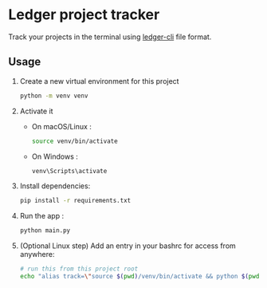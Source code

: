 # Ledger project tracker

Track your projects in the terminal using [ledger-cli](https://ledger-cli.org/) file format.

## Usage

1. Create a new virtual environment for this project
    ```bash
    python -m venv venv
    ```
2.  Activate it
    - On macOS/Linux : 
      ```bash
      source venv/bin/activate
      ```
    - On Windows :
      ```powershell
      venv\Scripts\activate
      ```
3. Install dependencies:
    ```bash
    pip install -r requirements.txt
    ```
   
4. Run the app :
    ```bash
    python main.py
    ```

5. (Optional Linux step) Add an entry in your bashrc for access from anywhere:
    ```bash
    # run this from this project root
    echo "alias track=\"source $(pwd)/venv/bin/activate && python $(pwd)/main.py && deactivate\"" >> ~/.bashrc
    ```
